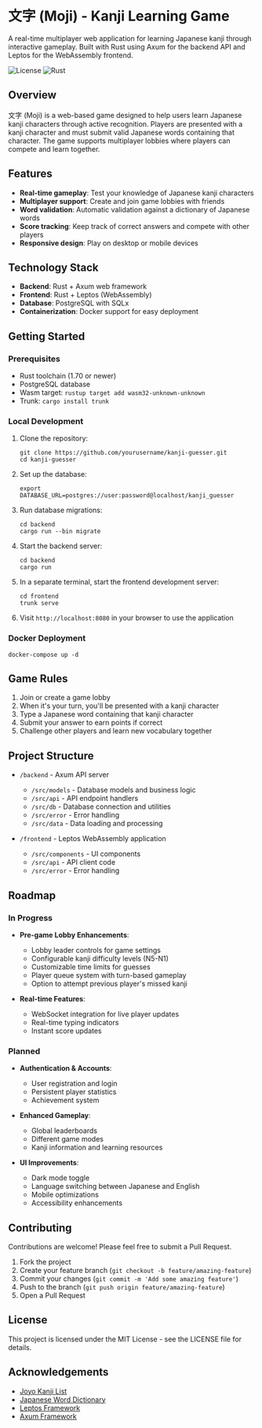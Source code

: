# 文字 (Moji) - Kanji Learning Game

A real-time multiplayer web application for learning Japanese kanji through interactive gameplay. Built with Rust using Axum for the backend API and Leptos for the WebAssembly frontend.

![License](https://img.shields.io/badge/license-MIT-blue)
![Rust](https://img.shields.io/badge/rust-1.70%2B-orange)

## Overview

文字 (Moji) is a web-based game designed to help users learn Japanese kanji characters through active recognition. Players are presented with a kanji character and must submit valid Japanese words containing that character. The game supports multiplayer lobbies where players can compete and learn together.

## Features

- **Real-time gameplay**: Test your knowledge of Japanese kanji characters
- **Multiplayer support**: Create and join game lobbies with friends
- **Word validation**: Automatic validation against a dictionary of Japanese words
- **Score tracking**: Keep track of correct answers and compete with other players
- **Responsive design**: Play on desktop or mobile devices

## Technology Stack

- **Backend**: Rust + Axum web framework
- **Frontend**: Rust + Leptos (WebAssembly)
- **Database**: PostgreSQL with SQLx
- **Containerization**: Docker support for easy deployment

## Getting Started

### Prerequisites

- Rust toolchain (1.70 or newer)
- PostgreSQL database
- Wasm target: `rustup target add wasm32-unknown-unknown`
- Trunk: `cargo install trunk`

### Local Development

1. Clone the repository:
   ```
   git clone https://github.com/yourusername/kanji-guesser.git
   cd kanji-guesser
   ```

2. Set up the database:
   ```
   export DATABASE_URL=postgres://user:password@localhost/kanji_guesser
   ```

3. Run database migrations:
   ```
   cd backend
   cargo run --bin migrate
   ```

4. Start the backend server:
   ```
   cd backend
   cargo run
   ```

5. In a separate terminal, start the frontend development server:
   ```
   cd frontend
   trunk serve
   ```

6. Visit `http://localhost:8080` in your browser to use the application

### Docker Deployment

```
docker-compose up -d
```

## Game Rules

1. Join or create a game lobby
2. When it's your turn, you'll be presented with a kanji character
3. Type a Japanese word containing that kanji character
4. Submit your answer to earn points if correct
5. Challenge other players and learn new vocabulary together

## Project Structure

- `/backend` - Axum API server
  - `/src/models` - Database models and business logic
  - `/src/api` - API endpoint handlers
  - `/src/db` - Database connection and utilities
  - `/src/error` - Error handling
  - `/src/data` - Data loading and processing

- `/frontend` - Leptos WebAssembly application
  - `/src/components` - UI components
  - `/src/api` - API client code
  - `/src/error` - Error handling

## Roadmap

### In Progress

- **Pre-game Lobby Enhancements**:
  - Lobby leader controls for game settings
  - Configurable kanji difficulty levels (N5-N1)
  - Customizable time limits for guesses
  - Player queue system with turn-based gameplay
  - Option to attempt previous player's missed kanji

- **Real-time Features**:
  - WebSocket integration for live player updates
  - Real-time typing indicators
  - Instant score updates

### Planned

- **Authentication & Accounts**:
  - User registration and login
  - Persistent player statistics
  - Achievement system

- **Enhanced Gameplay**:
  - Global leaderboards
  - Different game modes
  - Kanji information and learning resources

- **UI Improvements**:
  - Dark mode toggle
  - Language switching between Japanese and English
  - Mobile optimizations
  - Accessibility enhancements

## Contributing

Contributions are welcome! Please feel free to submit a Pull Request.

1. Fork the project
2. Create your feature branch (`git checkout -b feature/amazing-feature`)
3. Commit your changes (`git commit -m 'Add some amazing feature'`)
4. Push to the branch (`git push origin feature/amazing-feature`)
5. Open a Pull Request

## License

This project is licensed under the MIT License - see the LICENSE file for details.

## Acknowledgements

- [Joyo Kanji List](https://www.bunka.go.jp/kokugo_nihongo/sisaku/joho/joho/kijun/naikaku/kanji/)
- [Japanese Word Dictionary](https://www.edrdg.org/jmdict/j_jmdict.html)
- [Leptos Framework](https://github.com/leptos-rs/leptos)
- [Axum Framework](https://github.com/tokio-rs/axum)
